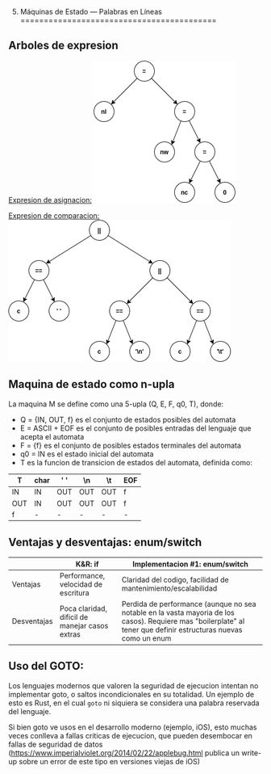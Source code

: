 5) Máquinas de Estado — Palabras en Líneas
==========================================

Arboles de expresion
--------------------

<u>Expresion de asignacion:</u>
![](./img/expression-tree-assignment.png)

<u>Expresion de comparacion:</u>
![](./img/expression-tree-or.png)

Maquina de estado como n-upla
-----------------------------

La maquina M se define como una 5-upla (Q, E, F, q0, T), donde:
* Q = {IN, OUT, f} es el conjunto de estados posibles del automata
* E = ASCII + EOF es el conjunto de posibles entradas del lenguaje que acepta el automata
* F = {f} es el conjunto de posibles estados terminales del automata
* q0 = IN es el estado inicial del automata
* T es la funcion de transicion de estados del automata, definida como:

|T|char|' '|\n|\t|EOF|
|---|------|---|---|---|---|
|IN|IN|OUT|OUT|OUT|f|
|OUT|IN|OUT|OUT|OUT|f|
|f|-|-|-|-|-|


## Ventajas y desventajas: enum/switch

||K&R: if|Implementacion #1: enum/switch|
|---|---|---|
|Ventajas|Performance, velocidad de escritura|Claridad del codigo, facilidad de mantenimiento/escalabilidad|
|Desventajas|Poca claridad, dificil de manejar casos extras|Perdida de performance (aunque no sea notable en la vasta mayoria de los casos). Requiere mas "boilerplate" al tener que definir estructuras nuevas como un enum|

## Uso del GOTO:

Los lenguajes modernos que valoren la seguridad de ejecucion intentan no implementar goto, o saltos incondicionales en su totalidad. Un ejemplo de esto es Rust, en el cual `goto` ni siquiera se considera una palabra reservada del lenguaje.

Si bien goto ve usos en el desarrollo moderno (ejemplo, iOS), esto muchas veces conlleva a fallas criticas de ejecucion, que pueden desembocar en fallas de seguridad de datos (https://www.imperialviolet.org/2014/02/22/applebug.html publica un write-up sobre un error de este tipo en versiones viejas de iOS)
